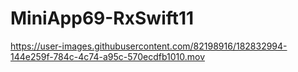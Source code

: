 # MiniApp69-RxSwift11

https://user-images.githubusercontent.com/82198916/182832994-144e259f-784c-4c74-a95c-570ecdfb1010.mov

